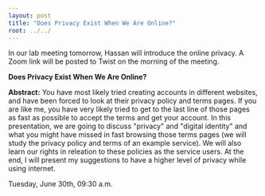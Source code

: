 ```yaml
---
layout: post
title: "Does Privacy Exist When We Are Online?"
root: ../../
---
```

In our lab meeting tomorrow, Hassan will introduce the online privacy.
A Zoom link will be posted to Twist on the morning of the meeting. 

**Does Privacy Exist When We Are Online?**

**Abstract:**
You have most likely tried creating accounts in different websites, and have been forced to look at their privacy policy and terms pages. If you are like me, you have very likely tried to get to the last line of those pages as fast as possible to accept the terms and get your account.
In this presentation, we are going to discuss "privacy" and "digital identity" and what you might have missed in fast browsing those terms pages (we will study the privacy policy and terms of an example service). We will also learn our rights in releation to these policies as the service users. At the end, I will present my suggestions to have a higher level of privacy while using internet.

Tuesday, June 30th, 09:30 a.m.
